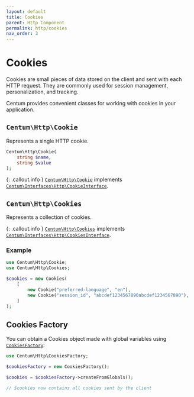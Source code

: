 ```yaml
---
layout: default
title: Cookies
parent: Http Component
permalink: http/cookies
nav_order: 3
---
```




# Cookies

Cookies are small pieces of data stored on the client and sent with each HTTP request.
They are commonly used for session management, personalization, and tracking.

Centum provides convenient classes for working with cookies in your application.



## `Centum\Http\Cookie`

Represents a single HTTP cookie.

```php
Centum\Http\Cookie(
    string $name,
    string $value
);
```

{: .callout.info }
[`Centum\Http\Cookie`](https://github.com/SidRoberts/centum/blob/main/src/Http/Cookie.php) implements [`Centum\Interfaces\Http\CookieInterface`](https://github.com/SidRoberts/centum/blob/main/src/Interfaces/Http/CookieInterface.php).



## `Centum\Http\Cookies`

Represents a collection of cookies.

{: .callout.info }
[`Centum\Http\Cookies`](https://github.com/SidRoberts/centum/blob/main/src/Http/Cookies.php) implements [`Centum\Interfaces\Http\CookiesInterface`](https://github.com/SidRoberts/centum/blob/main/src/Interfaces/Http/CookiesInterface.php).

### Example

```php
use Centum\Http\Cookie;
use Centum\Http\Cookies;

$cookies = new Cookies(
    [
        new Cookie("preferred-language", "en"),
        new Cookie("session_id", "abcdef1234567890abcdef1234567890"),
    ]
);
```



## Cookies Factory

You can obtain a Cookies object made with global variables using [`CookiesFactory`](https://github.com/SidRoberts/centum/blob/main/src/Http/CookiesFactory.php):

```php
use Centum\Http\CookiesFactory;

$cookiesFactory = new CookiesFactory();

$cookies = $cookiesFactory->createFromGlobals();

// $cookies now contains all cookies sent by the client
```

